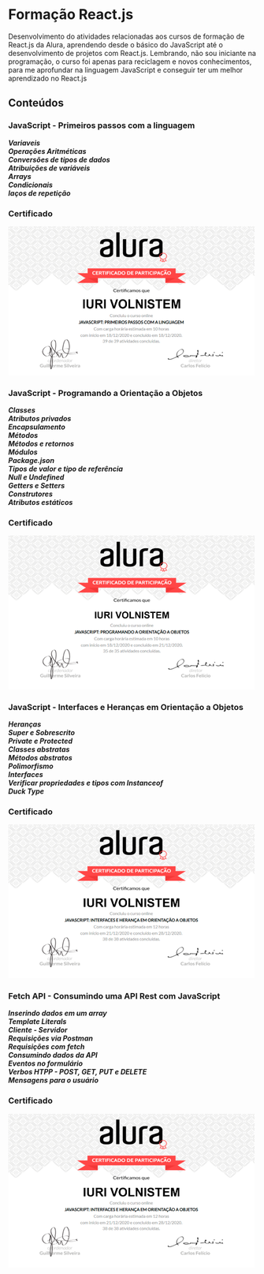 # Formação React.js

Desenvolvimento do atividades relacionadas aos cursos de formação de React.js da Alura, aprendendo desde o básico do JavaScript até o desenvolvimento de projetos com React.js.
Lembrando, não sou iniciante na programação, o curso foi apenas para reciclagem e novos conhecimentos, para me aprofundar na linguagem JavaScript e conseguir ter um melhor aprendizado no React.js 


## Conteúdos
### JavaScript - Primeiros passos com a linguagem 

***Variaveis***  
***Operações Aritméticas***  
***Conversões de tipos de dados***  
***Atribuições de variáveis***  
***Arrays***  
***Condicionais***  
***laços de repetição***  

### Certificado
<img src="/imagens/primeiros_passos_js.png" width="500px">

### JavaScript - Programando a Orientação a Objetos 

***Classes***  
***Atributos privados***  
***Encapsulamento***  
***Métodos***  
***Métodos e retornos***  
***Módulos***  
***Package.json***  
***Tipos de valor e tipo de referência***  
***Null e Undefined***  
***Getters e Setters***  
***Construtores***  
***Atributos estáticos***  

### Certificado
<img src="/imagens/orientacao_objetos.png" width="500px">

### JavaScript - Interfaces e Heranças em Orientação a Objetos 

***Heranças***  
***Super e Sobrescrito***  
***Private e Protected***  
***Classes abstratas***  
***Métodos abstratos***  
***Polimorfismo***  
***Interfaces***  
***Verificar propriedades e tipos com Instanceof***  
***Duck Type***  

### Certificado
<img src="/imagens/interfaces_herancas.png" width="500px">

### Fetch API - Consumindo uma API Rest com JavaScript

***Inserindo dados em um array***  
***Template Literals***  
***Cliente - Servidor***  
***Requisições via Postman***  
***Requisições com fetch***  
***Consumindo dados da API***  
***Eventos no formulário***  
***Verbos HTPP - POST, GET, PUT e DELETE***  
***Mensagens para o usuário***  

### Certificado
<img src="/imagens/interfaces_herancas.png" width="500px">

